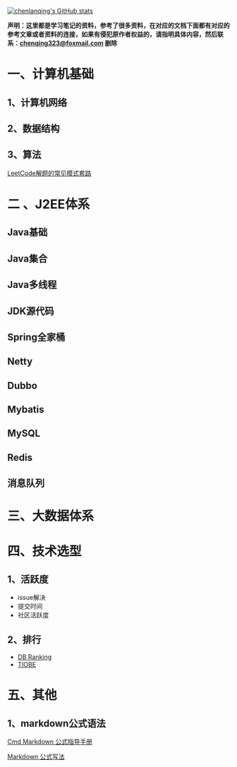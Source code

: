 [![chenlanqing's GitHub stats](https://github-readme-stats.vercel.app/api?username=chenlanqing&show_icons=true&theme=radical)](https://github.com/anuraghazra/github-readme-stats)

**声明：这里都是学习笔记的资料，参考了很多资料，在对应的文档下面都有对应的参考文章或者资料的连接，如果有侵犯原作者权益的，请指明具体内容，然后联系：chenqing323@foxmail.com 删除** 

# 一、计算机基础

## 1、计算机网络

## 2、数据结构

## 3、算法

[LeetCode解题的常见模式套路](https://mp.weixin.qq.com/s/BPZLCZoTxlFJOjE0jquoHw)

# 二 、J2EE体系

## Java基础

## Java集合

## Java多线程

## JDK源代码

## Spring全家桶

## Netty

## Dubbo

## Mybatis

## MySQL

## Redis

## 消息队列

# 三、大数据体系

# 四、技术选型

## 1、活跃度

- issue解决
- 提交时间
- 社区活跃度

## 2、排行

- [DB Ranking](https://db-engines.com/en/ranking)
- [TIOBE](https://www.tiobe.com/tiobe-index/)

# 五、其他

## 1、markdown公式语法

[Cmd Markdown 公式指导手册](https://www.zybuluo.com/codeep/note/163962)

[Markdown 公式写法](https://www.jianshu.com/p/e74eb43960a1)

